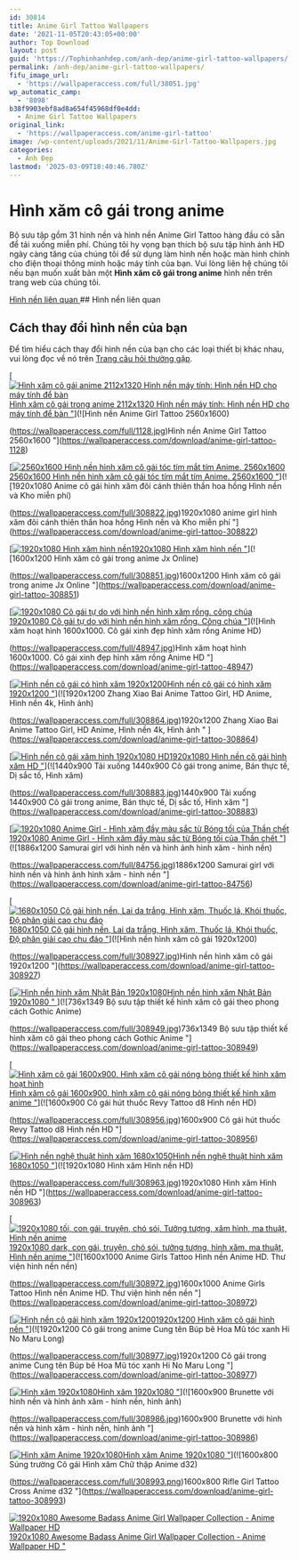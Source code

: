 ```yaml
---
id: 30814
title: Anime Girl Tattoo Wallpapers
date: '2021-11-05T20:43:05+00:00'
author: Top Download
layout: post
guid: 'https://Tophinhanhdep.com/anh-dep/anime-girl-tattoo-wallpapers/'
permalink: /anh-dep/anime-girl-tattoo-wallpapers/
fifu_image_url:
  - 'https://wallpaperaccess.com/full/38051.jpg'
wp_automatic_camp:
  - '8098'
b38f9903ebf8ad8a654f45968df0e4dd:
  - Anime Girl Tattoo Wallpapers
original_link:
  - 'https://wallpaperaccess.com/anime-girl-tattoo'
image: /wp-content/uploads/2021/11/Anime-Girl-Tattoo-Wallpapers.jpg
categories:
  - Ảnh Đẹp
lastmod: '2025-03-09T18:40:46.780Z'
---
```

# Hình xăm cô gái trong anime

Bộ sưu tập gồm 31 hình nền và hình nền Anime Girl Tattoo hàng đầu có sẵn để tải xuống miễn phí. Chúng tôi hy vọng bạn thích bộ sưu tập hình ảnh HD ngày càng tăng của chúng tôi để sử dụng làm hình nền hoặc màn hình chính cho điện thoại thông minh hoặc máy tính của bạn. Vui lòng liên hệ chúng tôi nếu bạn muốn xuất bản một **Hình xăm cô gái trong anime** hình nền trên trang web của chúng tôi.

[Hình nền liên quan ](#related) ## Hình nền liên quan

## Cách thay đổi hình nền của bạn

Để tìm hiểu cách thay đổi hình nền của bạn cho các loại thiết bị khác nhau, vui lòng đọc về nó trên [Trang câu hỏi thường gặp](https://tophinhanhdep.com/faq/).

  
[[![Hình xăm cô gái anime 2112x1320 Hình nền máy tính: Hình nền HD cho máy tính để bàn](https://wallpaperaccess.com/full/38051.jpg)Hình xăm cô gái trong anime 2112x1320 Hình nền máy tính: Hình nền HD cho máy tính để bàn "](https://wallpaperaccess.com/download/anime-girl-tattoo-38051)](![Hình nền Anime Girl Tattoo 2560x1600)

(https://wallpaperaccess.com/full/1128.jpg)Hình nền Anime Girl Tattoo 2560x1600 "](https://wallpaperaccess.com/download/anime-girl-tattoo-1128)

[[![2560x1600 Hình nền hình xăm cô gái tóc tím mắt tím Anime.  2560x1600](https://wallpaperaccess.com/full/308816.jpg)2560x1600 Hình nền hình xăm cô gái tóc tím mắt tím Anime. 2560x1600 "](https://wallpaperaccess.com/download/anime-girl-tattoo-308816)](![1920x1080 Anime cô gái hình xăm đôi cánh thiên thần hoa hồng Hình nền và Kho miễn phí)

(https://wallpaperaccess.com/full/308822.jpg)1920x1080 anime girl hình xăm đôi cánh thiên thần hoa hồng Hình nền và Kho miễn phí "](https://wallpaperaccess.com/download/anime-girl-tattoo-308822)

[[![1920x1080 Hình xăm hình nền](https://wallpaperaccess.com/full/1928.jpg)1920x1080 Hình xăm hình nền "](https://wallpaperaccess.com/download/anime-girl-tattoo-1928)](![1600x1200 Hình xăm cô gái trong anime Jx Online)

(https://wallpaperaccess.com/full/308851.jpg)1600x1200 Hình xăm cô gái trong anime Jx Online "](https://wallpaperaccess.com/download/anime-girl-tattoo-308851)

[[![1920x1080 Cô gái tự do với hình nền hình xăm rồng.  công chúa](https://wallpaperaccess.com/full/308852.jpg)1920x1080 Cô gái tự do với hình nền hình xăm rồng. Công chúa "](https://wallpaperaccess.com/download/anime-girl-tattoo-308852)](![Hình xăm hoạt hình 1600x1000.  Cô gái xinh đẹp hình xăm rồng Anime HD)

(https://wallpaperaccess.com/full/48947.jpg)Hình xăm hoạt hình 1600x1000. Cô gái xinh đẹp hình xăm rồng Anime HD "](https://wallpaperaccess.com/download/anime-girl-tattoo-48947)

[[![Hình nền cô gái có hình xăm 1920x1200](https://wallpaperaccess.com/full/308860.jpg)Hình nền cô gái có hình xăm 1920x1200 "](https://wallpaperaccess.com/download/anime-girl-tattoo-308860)](![1920x1200 Zhang Xiao Bai Anime Tattoo Girl, HD Anime, Hình nền 4k, Hình ảnh)

(https://wallpaperaccess.com/full/308864.jpg)1920x1200 Zhang Xiao Bai Anime Tattoo Girl, HD Anime, Hình nền 4k, Hình ảnh " ](https://wallpaperaccess.com/download/anime-girl-tattoo-308864)

[[![Hình nền cô gái xăm hình 1920x1080 HD](https://wallpaperaccess.com/full/308874.jpg)1920x1080 Hình nền cô gái hình xăm HD "](https://wallpaperaccess.com/download/anime-girl-tattoo-308874)](![1440x900 Tải xuống 1440x900 Cô gái trong anime, Bán thực tế, Dị sắc tố, Hình xăm)

(https://wallpaperaccess.com/full/308883.jpg)1440x900 Tải xuống 1440x900 Cô gái trong anime, Bán thực tế, Dị sắc tố, Hình xăm "](https://wallpaperaccess.com/download/anime-girl-tattoo-308883)

[[![1920x1080 Anime Girl - Hình xăm đầy màu sắc từ Bóng tối của Thần chết](https://wallpaperaccess.com/full/308900.jpg)1920x1080 Anime Girl - Hình xăm đầy màu sắc từ Bóng tối của Thần chết "](https://wallpaperaccess.com/download/anime-girl-tattoo-308900)](![1886x1200 Samurai girl với hình nền và hình ảnh hình xăm - hình nền)

(https://wallpaperaccess.com/full/84756.jpg)1886x1200 Samurai girl với hình nền và hình ảnh hình xăm - hình nền "](https://wallpaperaccess.com/download/anime-girl-tattoo-84756)

[[![1680x1050 Cô gái hình nền, Lai da trắng, Hình xăm, Thuốc lá, Khói thuốc, Độ phân giải cao chu đáo](https://wallpaperaccess.com/full/308920.jpg)1680x1050 Cô gái hình nền, Lai da trắng, Hình xăm, Thuốc lá, Khói thuốc, Độ phân giải cao chu đáo "](https://wallpaperaccess.com/download/anime-girl-tattoo-308920)](![Hình nền hình xăm cô gái 1920x1200)

(https://wallpaperaccess.com/full/308927.jpg)Hình nền hình xăm cô gái 1920x1200 "](https://wallpaperaccess.com/download/anime-girl-tattoo-308927)

[[![Hình nền hình xăm Nhật Bản 1920x1080](https://wallpaperaccess.com/full/308947.jpg)Hình nền hình xăm Nhật Bản 1920x1080 " ](https://wallpaperaccess.com/download/anime-girl-tattoo-308947)](![736x1349 Bộ sưu tập thiết kế hình xăm cô gái theo phong cách Gothic Anime)

(https://wallpaperaccess.com/full/308949.jpg)736x1349 Bộ sưu tập thiết kế hình xăm cô gái theo phong cách Gothic Anime "](https://wallpaperaccess.com/download/anime-girl-tattoo-308949)

[[![Hình xăm cô gái 1600x900.  Hình xăm cô gái nóng bỏng thiết kế hình xăm hoạt hình](https://wallpaperaccess.com/full/308955.jpg)Hình xăm cô gái 1600x900. hình xăm cô gái nóng bỏng thiết kế hình xăm anime "](https://wallpaperaccess.com/download/anime-girl-tattoo-308955)](![1600x900 Cô gái hút thuốc Revy Tattoo d8 Hình nền HD)

(https://wallpaperaccess.com/full/308956.jpg)1600x900 Cô gái hút thuốc Revy Tattoo d8 Hình nền HD "](https://wallpaperaccess.com/download/anime-girl-tattoo-308956)

[[![Hình nền nghệ thuật hình xăm 1680x1050](https://wallpaperaccess.com/full/308958.jpg)Hình nền nghệ thuật hình xăm 1680x1050 "](https://wallpaperaccess.com/download/anime-girl-tattoo-308958)](![1920x1080 Hình xăm Hình nền HD)

(https://wallpaperaccess.com/full/308963.jpg)1920x1080 Hình xăm Hình nền HD "](https://wallpaperaccess.com/download/anime-girl-tattoo-308963)

[[![1920x1080 tối, con gái, truyện, chó sói, Tưởng tượng, xăm hình, ma thuật, Hình nền anime](https://wallpaperaccess.com/full/263555.jpg)1920x1080 dark, con gái, truyện, chó sói, tưởng tượng, hình xăm, ma thuật, Hình nền anime "](https://wallpaperaccess.com/download/anime-girl-tattoo-263555)](![1600x1000 Anime Girls Tattoo Hình nền Anime HD.  Thư viện hình nền nền)

(https://wallpaperaccess.com/full/308972.jpg)1600x1000 Anime Girls Tattoo Hình nền Anime HD. Thư viện hình nền nền "](https://wallpaperaccess.com/download/anime-girl-tattoo-308972)

[[![Hình nền cô gái hình xăm 1920x1200](https://wallpaperaccess.com/full/308974.jpg)1920x1200 Hình xăm cô gái hình nền "](https://wallpaperaccess.com/download/anime-girl-tattoo-308974)](![1920x1200 Cô gái trong anime Cung tên Búp bê Hoa Mũ tóc xanh Hi No Maru Long)

(https://wallpaperaccess.com/full/308977.jpg)1920x1200 Cô gái trong anime Cung tên Búp bê Hoa Mũ tóc xanh Hi No Maru Long "](https://wallpaperaccess.com/download/anime-girl-tattoo-308977)

[[![Hình xăm 1920x1080](https://wallpaperaccess.com/full/308978.jpg)Hình xăm 1920x1080 "](https://wallpaperaccess.com/download/anime-girl-tattoo-308978)](![1600x900 Brunette với hình nền và hình ảnh xăm - hình nền, hình ảnh)

(https://wallpaperaccess.com/full/308986.jpg)1600x900 Brunette với hình nền và hình xăm - hình nền, hình ảnh "](https://wallpaperaccess.com/download/anime-girl-tattoo-308986)

[[![Hình xăm Anime 1920x1080](https://wallpaperaccess.com/full/308991.jpg)Hình xăm Anime 1920x1080 "](https://wallpaperaccess.com/download/anime-girl-tattoo-308991)](![1600x800 Súng trường Cô gái Hình xăm Chữ thập Anime d32)

(https://wallpaperaccess.com/full/308993.png)1600x800 Rifle Girl Tattoo Cross Anime d32 "](https://wallpaperaccess.com/download/anime-girl-tattoo-308993)

[![1920x1080 Awesome Badass Anime Girl Wallpaper Collection - Anime Wallpaper HD](https://wallpaperaccess.com/full/309000.jpg)1920x1080 Awesome Badass Anime Girl Wallpaper Collection - Anime Wallpaper HD " ](https://wallpaperaccess.com/download/anime-girl-tattoo-309000)
